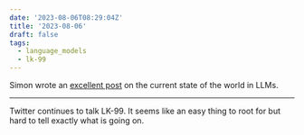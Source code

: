 ```yaml
---
date: '2023-08-06T08:29:04Z'
title: '2023-08-06'
draft: false
tags:
  - language_models
  - lk-99
---
```


Simon wrote an [excellent post](https://simonwillison.net/2023/Aug/3/weird-world-of-llms/) on the current state of the world in LLMs.

---

Twitter continues to talk LK-99.
It seems like an easy thing to root for but hard to tell exactly what is going on.
